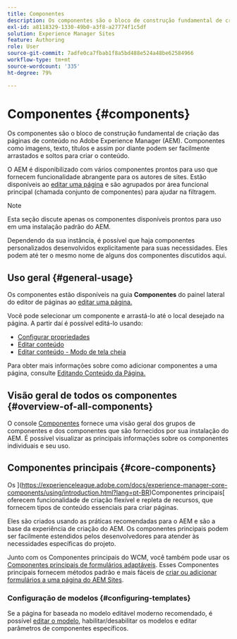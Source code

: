 ```yaml
---
title: Componentes
description: Os componentes são o bloco de construção fundamental de criação das páginas de conteúdo no AEM
exl-id: a8118329-1330-49b0-a3f8-a27774f1c5df
solution: Experience Manager Sites
feature: Authoring
role: User
source-git-commit: 7adfe0ca7fbab1f8a5bd488e524a48be62584966
workflow-type: tm+mt
source-wordcount: '335'
ht-degree: 79%

---
```


# Componentes {#components}

Os componentes são o bloco de construção fundamental de criação das páginas de conteúdo no Adobe Experience Manager (AEM). Componentes como imagens, texto, títulos e assim por diante podem ser facilmente arrastados e soltos para criar o conteúdo.

O AEM é disponibilizado com vários componentes prontos para uso que fornecem funcionalidade abrangente para os autores de sites. Estão disponíveis ao [editar uma página](/help/sites-cloud/authoring/page-editor/edit-content.md) e são agrupados por área funcional principal (chamada conjunto de componentes) para ajudar na filtragem.

>[!NOTE]
>
>Esta seção discute apenas os componentes disponíveis prontos para uso em uma instalação padrão do AEM.
>
>Dependendo da sua instância, é possível que haja componentes personalizados desenvolvidos explicitamente para suas necessidades. Eles podem até ter o mesmo nome de alguns dos componentes discutidos aqui.

## Uso geral   {#general-usage}

Os componentes estão disponíveis na guia **Componentes** do painel lateral do editor de páginas ao [editar uma página.](/help/sites-cloud/authoring/page-editor/edit-content.md)

Você pode selecionar um componente e arrastá-lo até o local desejado na página. A partir daí é possível editá-lo usando:

* [Configurar propriedades](/help/sites-cloud/authoring/sites-console/page-properties.md)
* [Editar conteúdo](/help/sites-cloud/authoring/page-editor/edit-content.md)
* [Editar conteúdo - Modo de tela cheia](/help/sites-cloud/authoring/page-editor/edit-content.md#edit-content-full-screen-mode)

Para obter mais informações sobre como adicionar componentes a uma página, consulte [Editando Conteúdo da Página.](/help/sites-cloud/authoring/page-editor/edit-content.md)

## Visão geral de todos os componentes {#overview-of-all-components}

O console [Componentes](/help/sites-cloud/authoring/components-console.md) fornece uma visão geral dos grupos de componentes e dos componentes que são fornecidos por sua instalação do AEM. É possível visualizar as principais informações sobre os componentes individuais e seu uso.

## Componentes principais  {#core-components}

Os ](https://experienceleague.adobe.com/docs/experience-manager-core-components/using/introduction.html?lang=pt-BR)Componentes principais[ oferecem funcionalidade de criação flexível e repleta de recursos, que fornecem tipos de conteúdo essenciais para criar páginas.

Eles são criados usando as práticas recomendadas para o AEM e são a base da experiência de criação do AEM. Os componentes principais podem ser facilmente estendidos pelos desenvolvedores para atender às necessidades específicas do projeto.

Junto com os Componentes principais do WCM, você também pode usar os [Componentes principais de formulários adaptáveis](https://experienceleague.adobe.com/docs/experience-manager-core-components/using/adaptive-forms/introduction.html#features). Esses Componentes principais fornecem métodos padrão e mais fáceis de [criar ou adicionar formulários a uma página do AEM Sites](/help/forms/create-or-add-an-adaptive-form-to-aem-sites-page.md).

### Configuração de modelos {#configuring-templates}

Se a página for baseada no modelo editável moderno recomendado, é possível [editar o modelo](/help/sites-cloud/authoring/page-editor/templates.md), habilitar/desabilitar os modelos e editar parâmetros de componentes específicos.
